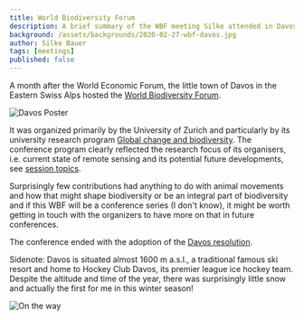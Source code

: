```yaml
---
title: World Biodiversity Forum
description: A brief summary of the WBF meeting Silke attended in Davos, Switzerland on 23-28 February 2020.
background: /assets/backgrounds/2020-02-27-wbf-davos.jpg
author: Silke Bauer
tags: [meetings]
published: false
---
```


A month after the World Economic Forum, the little town of Davos in the Eastern Swiss Alps hosted the [World Biodiversity Forum](https://www.worldbiodiversityforum.org/index.html).

![Davos Poster](/assets/images/2020-02-27-wbf-davos-poster.jpg)

It was organized primarily by the University of Zurich and particularly by its university research program [Global change and biodiversity](https://www.gcb.uzh.ch/en.html). The conference program clearly reflected the research focus of its organisers, i.e. current state of remote sensing and its potential future developments, see [session topics](https://www.worldbiodiversityforum.org/de/sessions).

Surprisingly few contributions had anything to do with animal movements and how that might shape biodiversity or be an integral part of biodiversity and if this WBF will be a conference series (I don't know), it might be worth getting in touch with the organizers to have more on that in future conferences.

The conference ended with the adoption of the [Davos resolution](https://www.worldbiodiversityforum.org/de/davos-resolution).

Sidenote: Davos is situated almost 1600 m a.s.l., a traditional famous ski resort and home to Hockey Club Davos, its premier league ice hockey team. Despite the altitude and time of the year, there was surprisingly little snow and actually the first for me in this winter season!  

![On the way](/assets/images/2020-02-27-wbf-davos-on-the-way.jpg)


